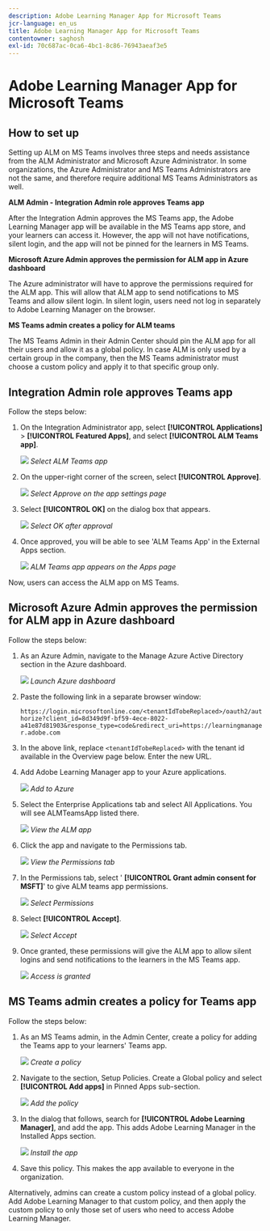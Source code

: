 ```yaml
---
description: Adobe Learning Manager App for Microsoft Teams
jcr-language: en_us
title: Adobe Learning Manager App for Microsoft Teams
contentowner: saghosh
exl-id: 70c687ac-0ca6-4bc1-8c86-76943aeaf3e5
---
```

# Adobe Learning Manager App for Microsoft Teams

## How to set up

Setting up ALM on MS Teams involves three steps and needs assistance from the ALM Administrator and Microsoft Azure Administrator. In some organizations, the Azure Administrator and MS Teams Administrators are not the same, and therefore require additional MS Teams Administrators as well.

**ALM Admin - Integration Admin role approves Teams app**

After the Integration Admin approves the MS Teams app, the Adobe Learning Manager app will be available in the MS Teams app store, and your learners can access it. However, the app will not have notifications, silent login, and the app will not be pinned for the learners in MS Teams.

**Microsoft Azure Admin approves the permission for ALM app in Azure dashboard**

The Azure administrator will have to approve the permissions required for the ALM app. This will allow that ALM app to send notifications to MS Teams and allow silent login. In silent login, users need not log in separately to Adobe Learning Manager on the browser.

**MS Teams admin creates a policy for ALM teams**

The MS Teams Admin in their Admin Center should pin the ALM app for all their users and allow it as a global policy. In case ALM is only used by a certain group in the company, then the MS Teams administrator must choose a custom policy and apply it to that specific group only.

## Integration Admin role approves Teams app

Follow the steps below: 

1. On the Integration Administrator app, select **[!UICONTROL Applications]** > **[!UICONTROL Featured Apps]**, and select **[!UICONTROL ALM Teams app]**.

   ![](assets/featuredapps.jpg)
   *Select ALM Teams app*

1. On the upper-right corner of the screen, select **[!UICONTROL Approve]**. 

   ![](assets/integration_admin_approval_form.jpg)
   *Select Approve on the app settings page*

1. Select **[!UICONTROL OK]** on the dialog box that appears. 

   ![](assets/integration_admin_approved_dialog_box.jpg)
   *Select OK after approval*

1. Once approved, you will be able to see 'ALM Teams App' in the External Apps section. 

   ![](assets/integration_admin_external_apps.jpg)
   *ALM Teams app appears on the Apps page*

Now, users can access the ALM app on MS Teams. 

## Microsoft Azure Admin approves the permission for ALM app in Azure dashboard

Follow the steps below: 

1. As an Azure Admin, navigate to the Manage Azure Active Directory section in the Azure dashboard. 

   ![](assets/microsoft_azure.jpg)
   *Launch Azure dashboard*

1. Paste the following link in a separate browser window:  

   `https://login.microsoftonline.com/<tenantIdTobeReplaced>/oauth2/authorize?client_id=8d349d9f-bf59-4ece-8022-a41e87d81903&response_type=code&redirect_uri=https://learningmanager.adobe.com` 

1. In the above link, replace `<tenantIdTobeReplaced>` with the tenant id available in the Overview page below. Enter the new URL.   

1. Add Adobe Learning Manager app to your Azure applications. 

   ![](assets/microsoft_azure_dashboard.jpg)
   *Add to Azure*

1. Select the Enterprise Applications tab and select All Applications. You will see ALMTeamsApp listed there. 

   ![](assets/microsoft_azure_enterprise_applications.jpg)
   *View the ALM app*

1. Click the app and navigate to the Permissions tab. 

   ![](assets/microsoft_azure_ALMTeamsNonProdApp.jpg)
   *View the Permissions tab*

1. In the Permissions tab, select ' **[!UICONTROL Grant admin consent for MSFT]**' to give ALM teams app permissions. 

   ![](assets/microsoft_azure_ALMTeamsNonProdApp_permissions.jpg)
   *Select Permissions*

1. Select **[!UICONTROL Accept]**.

   ![](assets/microsoft_azure_ALMTeamsNonProdApp_permission_request.jpg)
   *Select Accept*

1. Once granted, these permissions will give the ALM app to allow silent logins and send notifications to the learners in the MS Teams app. 

   ![](assets/microsoft_azure_ALMTeamsNonProdApp_permission_request_granted.jpg)
   *Access is granted*

## MS Teams admin creates a policy for Teams app

Follow the steps below: 

1. As an MS Teams admin, in the Admin Center, create a policy for adding the Teams app to your learners' Teams app. 

   ![](assets/microsoft_teams_admin_center.png)
   *Create a policy*

1. Navigate to the section, Setup Policies. Create a Global policy and select **[!UICONTROL Add apps]** in Pinned Apps sub-section. 

   ![](assets/microsoft_teams_admin_center_add_installed_apps.png)
   *Add the policy*

1. In the dialog that follows, search for **[!UICONTROL Adobe Learning Manager]**, and add the app. This adds Adobe Learning Manager in the Installed Apps section. 

   ![](assets/microsoft_teams_admin_center_installed_apps.png)
   *Install the app*

1. Save this policy. This makes the app available to everyone in the organization. 

Alternatively, admins can create a custom policy instead of a global policy. Add Adobe Learning Manager to that custom policy, and then apply the custom policy to only those set of users who need to access Adobe Learning Manager.
